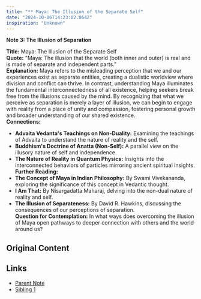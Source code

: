 ```yaml
---
title: "** Maya: The Illusion of the Separate Self"
date: "2024-10-06T14:23:02.864Z"
inspiration: "Unknown"
---
```


**Note 3: The Illusion of Separation**

**Title:** Maya: The Illusion of the Separate Self  
**Quote:** "Maya: The illusion that the world (both inner and outer) is real and is made of separate and independent parts."  
**Explanation:** Maya refers to the misleading perception that we and our experiences exist as separate entities, creating a dualistic worldview where division and conflict can thrive. In contrast, understanding Maya illuminates the fundamental interconnectedness of all existence, helping seekers break free from the illusions caused by the mind. By recognizing that what we perceive as separation is merely a layer of illusion, we can begin to engage with reality from a place of unity and compassion, fostering personal growth and broader understanding of our shared existence.  
**Connections:**  
- **Advaita Vedanta's Teachings on Non-Duality:** Examining the teachings of Advaita to understand the nature of reality and the self.  
- **Buddhism's Doctrine of Anatta (Non-Self):** A parallel view on the illusory nature of self and independence.  
- **The Nature of Reality in Quantum Physics:** Insights into the interconnected behaviors of particles mirroring ancient spiritual insights.  
**Further Reading:**  
- **The Concept of Maya in Indian Philosophy:** By Swami Vivekananda, exploring the significance of this concept in Vedantic thought.  
- **I Am That:** By Nisargadatta Maharaj, delving into the non-dual nature of reality and self.  
- **The Illusion of Separateness:** By David R. Hawkins, discussing the consequences of our perceptions of separation.  
**Question for Contemplation:** In what ways does overcoming the illusion of Maya open pathways to deeper connection with others and the world around us?

## Original Content



## Links

- [Parent Note](/parent-note.md)
- [Sibling 1](/zettel1.md)
